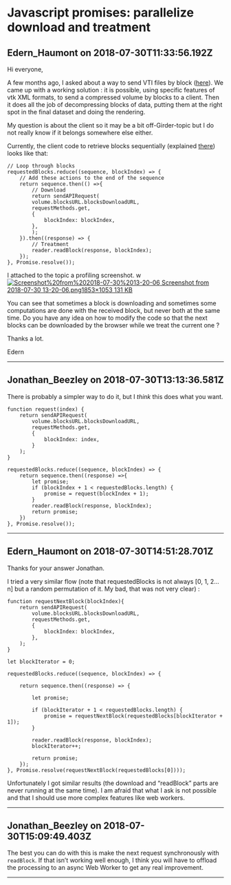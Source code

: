 # Javascript promises: parallelize download and treatment

## Edern_Haumont on 2018-07-30T11:33:56.192Z

Hi everyone,


A few months ago, I asked about a way to send VTI files by block ([here](https://discourse.girder.org/t/send-data-by-block/120)). We came up with a working solution : it is possible, using specific features of vtk XML formats, to send a compressed volume by blocks to a client. Then it does all the job of decompressing blocks of data, putting them at the right spot in the final dataset and doing the rendering.


My question is about the client so it may be a bit off\-Girder\-topic but I do not really know if it belongs somewhere else either.


Currently, the client code to retrieve blocks sequentially (explained [there](https://developers.google.com/web/fundamentals/primers/promises#creating_a_sequence)) looks like that:



```
// Loop through blocks
requestedBlocks.reduce((sequence, blockIndex) => {
	// Add these actions to the end of the sequence
	return sequence.then(() =>{
	    // Download
	    return sendAPIRequest(
		volume.blocksURL.blocksDownloadURL,
		requestMethods.get,
		{
		    blockIndex: blockIndex,
		},
	    );
	}).then((response) => {
	    // Treatment
	    reader.readBlock(response, blockIndex);
	});
}, Promise.resolve());

```

I attached to the topic a profiling screenshot. w[![Screenshot%20from%202018-07-30%2013-20-06](https://discourse.girder.org/uploads/default/optimized/1X/3e43df5ad39524ac773ba8efd4941ad839118432_2_690x392.png)
Screenshot from 2018\-07\-30 13\-20\-06\.png1853×1053 131 KB](https://discourse.girder.org/uploads/default/original/1X/3e43df5ad39524ac773ba8efd4941ad839118432.png "Screenshot from 2018-07-30 13-20-06.png")  

You can see that sometimes a block is downloading and sometimes some computations are done with the received block, but never both at the same time. Do you have any idea on how to modify the code so that the next blocks can be downloaded by the browser while we treat the current one ?


Thanks a lot.  

Edern


---

## Jonathan_Beezley on 2018-07-30T13:13:36.581Z

There is probably a simpler way to do it, but I *think* this does what you want.



```
function request(index) {
    return sendAPIRequest(
        volume.blocksURL.blocksDownloadURL,
        requestMethods.get,
        {
            blockIndex: index,
        }
    );
}       
        
requestedBlocks.reduce((sequence, blockIndex) => {
    return sequence.then((response) =>{
        let promise;
        if (blockIndex + 1 < requestedBlocks.length) {
            promise = request(blockIndex + 1);
        }
        reader.readBlock(response, blockIndex);
        return promise;
    })  
}, Promise.resolve());

```

---

## Edern_Haumont on 2018-07-30T14:51:28.701Z

Thanks for your answer Jonathan.  

I tried a very similar flow (note that requestedBlocks is not always \[0, 1, 2… n] but a random permutation of it. My bad, that was not very clear) :



```
function requestNextBlock(blockIndex){
	return sendAPIRequest(
		volume.blocksURL.blocksDownloadURL,
		requestMethods.get,
		{
			blockIndex: blockIndex,
		},
	);
}

let blockIterator = 0;

requestedBlocks.reduce((sequence, blockIndex) => {

	return sequence.then((response) => {

		let promise;

		if (blockIterator + 1 < requestedBlocks.length) {
			promise = requestNextBlock(requestedBlocks[blockIterator + 1]);
		}

		reader.readBlock(response, blockIndex);
		blockIterator++;

		return promise;
	});
}, Promise.resolve(requestNextBlock(requestedBlocks[0])));

```

Unfortunately I got similar results (the download and “readBlock” parts are never running at the same time). I am afraid that what I ask is not possible and that I should use more complex features like web workers.


---

## Jonathan_Beezley on 2018-07-30T15:09:49.403Z

The best you can do with this is make the next request synchronously with `readBlock`. If that isn’t working well enough, I think you will have to offload the processing to an async Web Worker to get any real improvement.


---

